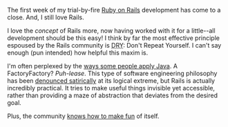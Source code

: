 The first week of my trial-by-fire <a href="http://rubyonrails.org/">Ruby on Rails</a> development has come to a close.  And, I still love Rails.

I love the <em>concept</em> of Rails more, now having worked with it for a little--all development should be this easy!  I think by far the most effective principle espoused by the Rails community is <acronym title="Don't Repeat Yourself">DRY</acronym>: Don't Repeat Yourself.  I can't say enough (pun intended) how helpful this maxim is.

I'm often perplexed by the <a href="http://www.google.com/search?q=FactoryFactory">ways some people apply Java</a>.  A FactoryFactory?  <em>Puh-lease</em>.  This type of software engineering philosophy has been <a href="http://philip.greenspun.com/humor/eecs-difference-explained">denounced satirically</a> at its logical extreme, but Rails is actually incredibly practical.  It tries to make useful things invisible yet accessible, rather than providing a maze of abstraction that deviates from the desired goal.

Plus, the community <a href="http://sqlonrails.org">knows how to make fun</a> of itself.